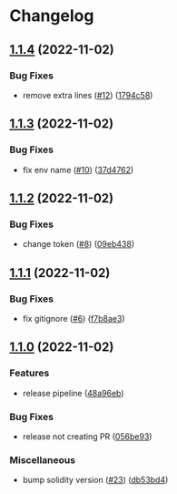 # Changelog

## [1.1.4](https://github.com/mpetrun5/sygma-relayer/compare/v1.1.3...v1.1.4) (2022-11-02)


### Bug Fixes

* remove extra lines ([#12](https://github.com/mpetrun5/sygma-relayer/issues/12)) ([1794c58](https://github.com/mpetrun5/sygma-relayer/commit/1794c581bd3f92865755b4c3a92b574e38617720))

## [1.1.3](https://github.com/mpetrun5/sygma-relayer/compare/v1.1.2...v1.1.3) (2022-11-02)


### Bug Fixes

* fix env name ([#10](https://github.com/mpetrun5/sygma-relayer/issues/10)) ([37d4762](https://github.com/mpetrun5/sygma-relayer/commit/37d4762d78c7f627ce7b42ae380a39e355c51079))

## [1.1.2](https://github.com/mpetrun5/sygma-relayer/compare/v1.1.1...v1.1.2) (2022-11-02)


### Bug Fixes

* change token ([#8](https://github.com/mpetrun5/sygma-relayer/issues/8)) ([09eb438](https://github.com/mpetrun5/sygma-relayer/commit/09eb4389ca197c6b9fd91482f902698335df9a05))

## [1.1.1](https://github.com/mpetrun5/sygma-relayer/compare/v1.1.0...v1.1.1) (2022-11-02)


### Bug Fixes

* fix gitignore ([#6](https://github.com/mpetrun5/sygma-relayer/issues/6)) ([f7b8ae3](https://github.com/mpetrun5/sygma-relayer/commit/f7b8ae34907ecf5b351d61972f2a3036cdca155a))

## [1.1.0](https://github.com/mpetrun5/sygma-relayer/compare/v1.0.0...v1.1.0) (2022-11-02)


### Features

* release pipeline ([48a96eb](https://github.com/mpetrun5/sygma-relayer/commit/48a96eb3994717482396bf2eac7b2b687abdb0bb))


### Bug Fixes

* release not creating PR ([056be93](https://github.com/mpetrun5/sygma-relayer/commit/056be93531a79a678fa61e872dbcc4738b37b023))


### Miscellaneous

* bump solidity version ([#23](https://github.com/mpetrun5/sygma-relayer/issues/23)) ([db53bd4](https://github.com/mpetrun5/sygma-relayer/commit/db53bd4a56dc1ffb9658d31e834a752396fcadae))
